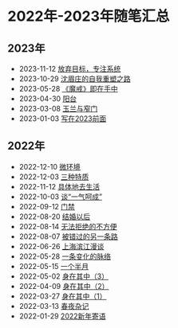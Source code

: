 # 2022年-2023年随笔汇总

## 2023年

- 2023-11-12 [放弃目标，专注系统](./2023/20231112-fangqi.md)
- 2023-10-29 [沈眉庄的自我重塑之路](./2023/20231029-shenmeizhuang.md)
- 2023-05-28 [《魔戒》即在手中](./2023/20230528-《魔戒》即在手中.md)
- 2023-04-30 [阳台](./2023/20230430-阳台.md)
- 2023-03-08 [玉兰与窄门](./2023/20230308-yulan.md)
- 2023-01-03 [写在2023前面](./2023/20230103-xiezai.md)



## 2022年

- 2022-12-10 [微环境](./2022/20221210-weihuanjing.md)
- 2022-12-03 [三种特质](./2022/20221203-sanzhong.md)
- 2022-11-12 [具体地去生活](./2022/20221112-juti.md)
- 2022-10-03 [谈“一气呵成”](./2022/20221003-yiqi.md)
- 2022-09-12 [门禁](./2022/20220912-menjin.md)
- 2022-08-20 [结婚以后](./2022/20220820-jiehun.md)
- 2022-08-14 [无法拒绝的不方便](./2022/20220814-wufa.md)
- 2022-08-07 [被错过的另一条路](./2022/20220807-beicuoguo.md)
- 2022-06-26 [上海滨江漫谈](./2022/20220626-shanghaibinjiang.md)
- 2022-05-28 [一条变化的脉络](./2022/20220528-yitiao.md)
- 2022-05-15 [一个半月](./2022/20220515-yigebanyue.md)
- 2022-05-02 [身在其中（3）](./2022/20220502-shenzaiqizhong3.md)
- 2022-04-09 [身在其中（2）](./2022/20220409-shenzaiqizhong2.md)
- 2022-03-27 [身在其中（1）](./2022/20220327-shenzaiqizhong1.md)
- 2022-03-13 [春夜杂记](./2022/20220313-chunye.md)
- 2022-01-29 [2022新年寄语](./2022/20220129-xinnianjiyu.md)
